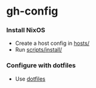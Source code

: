 # gh-config
### Install NixOS
- Create a host config in [hosts/](hosts/)
- Run [scripts/install/](scripts/install/)

### Configure with dotfiles
- Use [dotfiles](https://github.com//dotfiles)
